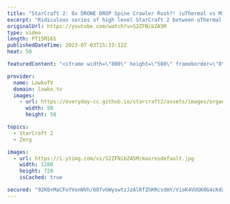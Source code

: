 ```yaml
---
title: "StarCraft 2: 8x DRONE DROP Spine Crawler Rush?! (uThermal vs Mixu)"
excerpt: "Ridiculous series of high level StarCraft 2 between uThermal (Terran) and Mixu (Zerg). Rather than letting uThermal go for a Planetary Fortress Rush, Mixu decides to cheese him back with an insane Drone drop. Support my work: https://patreon.com/lowkotv Lowko Merch: https://lowko.shop  My YouTube channels:"
originalUrl: https://youtube.com/watch?v=S2ZFNibZA5M
type: video
length: PT15M16S
publishedDateTime: 2023-07-03T15:33:12Z
heat: 50

featuredContent: "<iframe width=\"800\" height=\"500\" frameborder=\"0\" src=\"https://www.youtube.com/embed/S2ZFNibZA5M\" allow=\"accelerometer; autoplay; encrypted-media; gyroscope; picture-in-picture\" allowfullscreen></iframe>"

provider:
  name: LowkoTV
  domain: lowko.tv
  images:
    - url: https://everyday-cc.github.io/starcraft2/assets/images/organizations/lowko.tv-50x50.jpg
      width: 50
      height: 50

topics:
  - StarCraft 2
  - Zerg

images:
  - url: https://i.ytimg.com/vi/S2ZFNibZA5M/maxresdefault.jpg
    width: 1280
    height: 720
    isCached: true

secured: "92K0+MaCFoYVonWVh/88fvGWyswtzJzAlRfZhKRcsdmY/VioK4VUGK0G4cKdat2mMt8hf676AlFhgjJPZQeXHAOGT1mEIcsdlYJqpGTPS22wdBSkAbXcUM0525pEV+tDO31TGLX48QdlvJhs5lc+WiCBNeL0dYdm72O5VssH1hkxCSbgForFRHs3VxYEeb+kxgleClan+Oz1i3zMf2zetRkuKCd1fVk249sopq2IkGUgchFXzgNPUlufL/Q0vZTXxH90vA2NVzRthkh9ZnvfegNv2UafQ/NAvkaCT1M0JiTG7lvvQA0mp/lWCMhvVDp8UWlHF+h2VEZN2vQPHNNEfCmYNlQRUwlsVKzUwe+xyzTW3q1eZDam+NPxnCASm+FP4mlHBeQkk9eW7osgqvtPqOgSfH5D/LMJG9zCmZgOTQk=;KVHig6EemGCd/PKMaWNzeg=="
---
```


